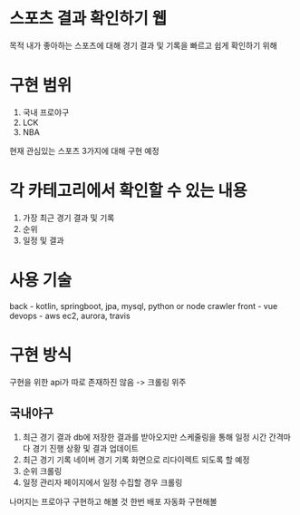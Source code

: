 # 스포츠 결과 확인하기 웹

목적 내가 좋아하는 스포츠에 대해 경기 결과 및 기록을 빠르고 쉽게 확인하기 위해

# 구현 범위
1. 국내 프로야구
2. LCK
3. NBA

현재 관심있는 스포츠 3가지에 대해 구현 예정

# 각 카테고리에서 확인할 수 있는 내용
1. 가장 최근 경기 결과 및 기록
2. 순위
3. 일정 및 결과


# 사용 기술
back - kotlin, springboot, jpa, mysql, python or node crawler
front - vue
devops - aws ec2, aurora, travis

# 구현 방식
구현을 위한 api가 따로 존재하진 않음 -> 크롤링 위주

## 국내야구
1. 최근 경기 결과
  db에 저장한 결과를 받아오지만 스케줄링을 통해 일정 시간 간격마다 경기 진행 상황 및 결과 업데이트
2. 최근 경기 기록
  네이버 경기 기록 화면으로 리다이렉트 되도록 할 예정
3. 순위
  크롤링
4. 일정
  관리자 페이지에서 일정 수집할 경우 크롤링


나머지는 프로야구 구현하고 해볼 것
한번 배포 자동화 구현해볼 

